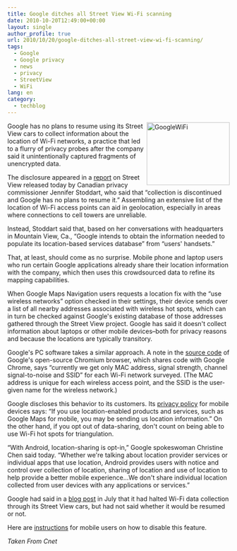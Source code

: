```yaml
---
title: Google ditches all Street View Wi-Fi scanning
date: 2010-10-20T12:49:00+00:00
layout: single
author_profile: true
url: 2010/10/20/google-ditches-all-street-view-wi-fi-scanning/
tags:
  - Google
  - Google privacy
  - news
  - privacy
  - StreetView
  - WiFi
lang: en
category: 
  - techblog
---
```

[<img title="GoogleWiFi" border="0" alt="GoogleWiFi" align="right" src="http://lh3.ggpht.com/_vaUVXcmC3OI/TL7eS-1pEzI/AAAAAAAACyI/PT4zfOk_N4w/GoogleWiFi_thumb%5B1%5D.jpg?imgmax=800" width="188" height="142" />](http://lh5.ggpht.com/_vaUVXcmC3OI/TL7eRHeWY-I/AAAAAAAACyE/TrjozHFk5js/s1600-h/GoogleWiFi%5B3%5D.jpg)Google has no plans to resume using its Street View cars to collect information about the location of Wi-Fi networks, a practice that led to a flurry of privacy probes after the company said it unintentionally captured fragments of unencrypted data.

The disclosure appeared in a [report](http://www.priv.gc.ca/media/nr-c/2010/let_101019_e.cfm) on Street View released today by Canadian privacy commissioner Jennifer Stoddart, who said that “collection is discontinued and Google has no plans to resume it.” Assembling an extensive list of the location of Wi-Fi access points can aid in geolocation, especially in areas where connections to cell towers are unreliable.

Instead, Stoddart said that, based on her conversations with headquarters in Mountain View, Ca., “Google intends to obtain the information needed to populate its location-based services database” from “users' handsets.”

That, at least, should come as no surprise. Mobile phone and laptop users who run certain Google applications already share their location information with the company, which then uses this crowdsourced data to refine its mapping capabilities.

When Google Maps Navigation users requests a location fix with the “use wireless networks” option checked in their settings, their device sends over a list of all nearby addresses associated with wireless hot spots, which can in turn be checked against Google's existing database of those addresses gathered through the Street View project. Google has said it doesn't collect information about laptops or other mobile devices–both for privacy reasons and because the locations are typically transitory.

Google's PC software takes a similar approach. A note in the [source code](http://src.chromium.org/svn/trunk/src/chrome/browser/geolocation/wifi_data_provider_mac.cc) of Google's open-source Chromium browser, which shares code with Google Chrome, says “currently we get only MAC address, signal strength, channel signal-to-noise and SSID” for each Wi-Fi network surveyed. (The MAC address is unique for each wireless access point, and the SSID is the user-given name for the wireless network.)

Google discloses this behavior to its customers. Its [privacy policy](http://www.google.com/mobile/privacy.html) for mobile devices says: “If you use location-enabled products and services, such as Google Maps for mobile, you may be sending us location information.” On the other hand, if you opt out of data-sharing, don't count on being able to use Wi-Fi hot spots for triangulation.

“With Android, location-sharing is opt-in,” Google spokeswoman Christine Chen said today. “Whether we're talking about location provider services or individual apps that use location, Android provides users with notice and control over collection of location, sharing of location and use of location to help provide a better mobile experience…We don't share individual location collected from user devices with any applications or services.”

Google had said in a [blog post](http://google-latlong.blogspot.com/2010/07/street-view-driving-update.html) in July that it had halted Wi-Fi data collection through its Street View cars, but had not said whether it would be resumed or not.

Here are [instructions](http://www.google.com/support/mobile/bin/answer.py?hl=en&answer=81875) for mobile users on how to disable this feature.

_Taken From Cnet_